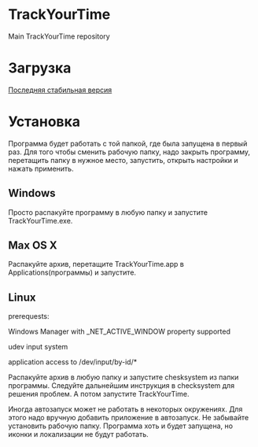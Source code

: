 # TrackYourTime
Main TrackYourTime repository

# Загрузка
[Последняя стабильная версия](https://github.com/Allexin/TrackYourTime/releases/tag/v0.9.0beta)

# Установка

Программа будет работать с той папкой, где была запущена в первый раз. Для того чтобы сменить рабочую папку, надо закрыть программу, перетащить папку в нужное место, запустить, открыть настройки и нажать применить. 

## Windows
Просто распакуйте программу в любую папку и запустите TrackYourTime.exe.

## Max OS X
Распакуйте архив, перетащите TrackYourTime.app в Applications(программы) и запустите.

## Linux
prerequests:

Windows Manager with _NET_ACTIVE_WINDOW property supported

udev input system

application access to /dev/input/by-id/*

Распакуйте архив в любую папку и запустите chesksystem из папки программы.
Следуйте дальнейшим инструкция в checksystem для решения проблем. А потом запустите TrackYourTime.

Иногда автозапуск может не работать в некоторых окружениях. Для этого надо вручную добавить приложение в автозапуск. Не забывайте установить рабочую папку. Программа хоть и будет запущена, но иконки и локализации не будут работать.
